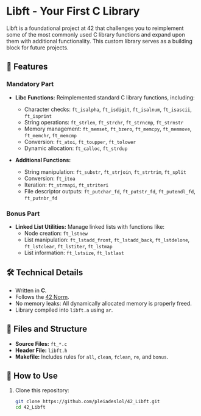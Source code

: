 # Libft - Your First C Library

Libft is a foundational project at 42 that challenges you to reimplement some of the most commonly used C library functions and expand upon them with additional functionality. This custom library serves as a building block for future projects.

## 🚀 Features

### Mandatory Part
- **Libc Functions:** Reimplemented standard C library functions, including:
  - Character checks: `ft_isalpha`, `ft_isdigit`, `ft_isalnum`, `ft_isascii`, `ft_isprint`
  - String operations: `ft_strlen`, `ft_strchr`, `ft_strncmp`, `ft_strnstr`
  - Memory management: `ft_memset`, `ft_bzero`, `ft_memcpy`, `ft_memmove`, `ft_memchr`, `ft_memcmp`
  - Conversion: `ft_atoi`, `ft_toupper`, `ft_tolower`
  - Dynamic allocation: `ft_calloc`, `ft_strdup`

- **Additional Functions:**
  - String manipulation: `ft_substr`, `ft_strjoin`, `ft_strtrim`, `ft_split`
  - Conversion: `ft_itoa`
  - Iteration: `ft_strmapi`, `ft_striteri`
  - File descriptor outputs: `ft_putchar_fd`, `ft_putstr_fd`, `ft_putendl_fd`, `ft_putnbr_fd`

### Bonus Part
- **Linked List Utilities:** Manage linked lists with functions like:
  - Node creation: `ft_lstnew`
  - List manipulation: `ft_lstadd_front`, `ft_lstadd_back`, `ft_lstdelone`, `ft_lstclear`, `ft_lstiter`, `ft_lstmap`
  - List information: `ft_lstsize`, `ft_lstlast`

## 🛠️ Technical Details
- Written in **C**.
- Follows the [42 Norm](https://github.com/42School/norminette).
- No memory leaks: All dynamically allocated memory is properly freed.
- Library compiled into `libft.a` using `ar`.

## 📂 Files and Structure
- **Source Files:** `ft_*.c`
- **Header File:** `libft.h`
- **Makefile:** Includes rules for `all`, `clean`, `fclean`, `re`, and `bonus`.

## 🔧 How to Use

1. Clone this repository:
   ```bash
   git clone https://github.com/pleiadeslol/42_Libft.git
   cd 42_Libft
